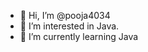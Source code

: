 - 👋 Hi, I’m @pooja4034
- 👀 I’m interested in Java.
- 🌱 I’m currently learning Java


<!---
pooja4034/pooja4034 is a ✨ special ✨ repository because its `README.md` (this file) appears on your GitHub profile.
You can click the Preview link to take a look at your changes.
--->
